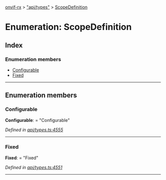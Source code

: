 [onvif-rx](../README.md) > ["api/types"](../modules/_api_types_.md) > [ScopeDefinition](../enums/_api_types_.scopedefinition.md)

# Enumeration: ScopeDefinition

## Index

### Enumeration members

* [Configurable](_api_types_.scopedefinition.md#configurable)
* [Fixed](_api_types_.scopedefinition.md#fixed)

---

## Enumeration members

<a id="configurable"></a>

###  Configurable

**Configurable**:  = "Configurable"

*Defined in [api/types.ts:4555](https://github.com/patrickmichalina/onvif-rx/blob/1596479/src/api/types.ts#L4555)*

___
<a id="fixed"></a>

###  Fixed

**Fixed**:  = "Fixed"

*Defined in [api/types.ts:4551](https://github.com/patrickmichalina/onvif-rx/blob/1596479/src/api/types.ts#L4551)*

___


